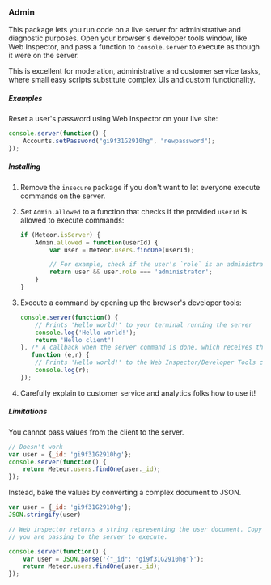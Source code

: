 ### Admin

This package lets you run code on a live server for administrative and diagnostic purposes. Open your browser's
developer tools window, like Web Inspector, and pass a function to `console.server` to execute as though it were on
the server.

This is excellent for moderation, administrative and customer service tasks, where small easy scripts substitute
complex UIs and custom functionality.

##### Examples

Reset a user's password using Web Inspector on your live site:

```js
console.server(function() {
    Accounts.setPassword("gi9f31G2910hg", "newpassword");
});
```

##### Installing

 1. Remove the `insecure` package if you don't want to let everyone execute commands on the server.
 2. Set `Admin.allowed` to a function that checks if the provided `userId` is allowed to execute commands:
    ```js
    if (Meteor.isServer) {
        Admin.allowed = function(userId) {
            var user = Meteor.users.findOne(userId);

            // For example, check if the user's `role` is an administrator
            return user && user.role === 'administrator';
        }
    }
    ```
 3. Execute a command by opening up the browser's developer tools:
    
    ```js
    console.server(function() {
        // Prints 'Hello world!' to your terminal running the server
        console.log('Hello world!');
        return 'Hello client'!
    }, /* A callback when the server command is done, which receives the error and the result */
       function (e,r) {
        // Prints 'Hello world!' to the Web Inspector/Developer Tools console.
        console.log(r);
    });
    ```
 4. Carefully explain to customer service and analytics folks how to use it!

##### Limitations

You cannot pass values from the client to the server.

```js
// Doesn't work
var user = {_id: 'gi9f31G2910hg'};
console.server(function() {
    return Meteor.users.findOne(user._id);
});
```

Instead, bake the values by converting a complex document to JSON.

```js
var user = {_id: 'gi9f31G2910hg'};
JSON.stringify(user)

// Web inspector returns a string representing the user document. Copy it, and paste it into the body of the function
// you are passing to the server to execute.

console.server(function() {
    var user = JSON.parse('{"_id": "gi9f31G2910hg"}');
    return Meteor.users.findOne(user._id);
});
```
